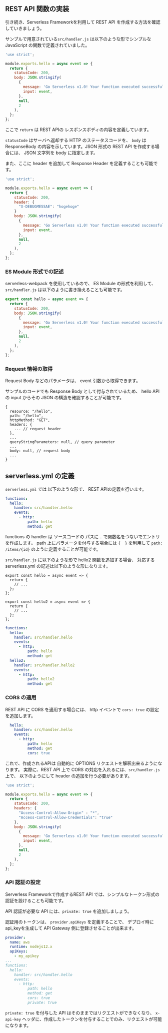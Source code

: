 ## REST API 関数の実装

引き続き、Serverless Frameworkを利用して REST API を作成する方法を確認していきましょう。

サンプルで用意されている`src/handler.js` は以下のような形でシンプルな JavaScript の関数で定義されていました。

```js
'use strict';

module.exports.hello = async event => {
  return {
    statusCode: 200,
    body: JSON.stringify(
      {
        message: 'Go Serverless v1.0! Your function executed successfully!',
        input: event,
      },
      null,
      2
    ),
  };
};
```

ここで `return` は REST APIの レスポンスボディの内容を定義しています。

`statusCode` はサーバへ返却する HTTP のステータスコードを、
`body` は ResponseBody の内容を示しています。JSON 形式の REST API を作成する場合には、
JSON 文字列を body に指定します。

また、ここに header を追加して Response Header を定義することも可能です。

```js
'use strict';

module.exports.hello = async event => {
  return {
    statusCode: 200,
    header: {
      "X-DEBUGMESSAE": "hogehoge"
    }
    body: JSON.stringify(
      {
        message: 'Go Serverless v1.0! Your function executed successfully!',
        input: event,
      },
      null,
      2
    ),
  };
};
```

### ES Module 形式での記述

serverless-webpack を使用しているので、 ES Module の形式を利用して、
`src/handler.js` は以下のように書き換えることも可能です。

```js
export const hello = async event => {
  return {
    statusCode: 200,
    body: JSON.stringify(
      {
        message: 'Go Serverless v1.0! Your function executed successfully!',
        input: event,
      },
      null,
      2
    ),
  };
};
```

### Request 情報の取得

Request Body などのパラメータは、 event 引数から取得できます。

サンプルのコードでも Response Body として付与されているため、 
hello API の input からその JSON の構造を確認することが可能です。

```text
{
  resource: "/hello",
  path: "/hello",
  httpMethod: "GET",
  headers: {
    ... // request header
  },
  ...
  queryStringParameters: null, // query parameter
  ...
  body: null, // request body
  ...
}
```

## serverless.yml の定義

`serverless.yml` では 以下のような形で、 
REST APIの定義を行います。

```yaml
functions:
  hello:
    handler: src/handler.hello
    events:
      - http:
          path: hello
          method: get
```

functions の handler は ソースコードの パスに `.` で関数名をつないでエントリを作成します。
path 上にパラメータを付与する場合には `{  }` を利用して `path: /items/{id}` のように定義することが可能です。


`src/handler.js` に以下のような形で hello2 関数を追加する場合、
対応する serverless.yml の記述は以下のような形になります。

```
export const hello = async event => {
  return {
    // ...
  };
};

export const hello2 = async event => {
  return {
    // ...
  };
};
```

```yaml
functions:
  hello:
    handler: src/handler.hello
    events:
      - http:
          path: hello
          method: get
  hello2:
    handler: src/handler.hello2
    events:
      - http:
          path: hello2
          method: get
```

### CORS の適用

REST API に CORS を適用する場合には、 
http イベントで `cors: true` の設定を追加します。

```yaml
  hello:
    handler: src/handler.hello
    events:
      - http:
          path: hello
          method: get
          cors: true
```

これで、作成されるAPIは 自動的に OPTIONS リクエストを解釈出来るようになります。
実際に、REST API 上で CORS の対応を入れるには、`src/handler.js`上で、
以下のようにして header の追加を行う必要があります。

```js
'use strict';

module.exports.hello = async event => {
  return {
    statusCode: 200,
    headers: {
      "Access-Control-Allow-Origin" : "*",
      "Access-Control-Allow-Credentials": "true"
    },        
    body: JSON.stringify(
      {
        message: 'Go Serverless v1.0! Your function executed successfully!',
        input: event,
      },
      null,
      2
    ),
  };
};
```

### API 認証の設定

Serverless Frameworkで作成するREST API では、シンプルなトークン形式の認証を設けることも可能です。 

API 認証が必要な API には、`private: true` を追加しましょう。

認証用のトークンは、 `provider.apiKeys` を定義することで、
デプロイ時にapi_keyを生成して API Gateway 側に登録させることが出来ます。

```yaml
provider:
  name: aws
  runtime: nodejs12.x
  apiKeys:
    - my_apikey
...
functions: 
  hello:
    handler: src/handler.hello
    events:
      - http:
          path: hello
          method: get
          cors: true
          private: true
```

`private: true` を付与した API はそのままではリクエストができなくなり、
`x-api-key` ヘッダに、作成したトークンを付与することでのみ、リクエストが可能になります。
